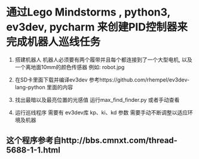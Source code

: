 ﻿# 通过Lego Mindstorms , python3, ev3dev, pycharm 来创建PID控制器来完成机器人巡线任务

1. 搭建机器人
机器人必须要有两个履带并且每个都连接到了一个大型电机,
以及一个离地面10mm的颜色传感器
例如: robot.jpg

2. 在SD卡里面下载并编译ev3dev
参考https://github.com/rhempel/ev3dev-lang-python 里面的内容

3. 找出最暗以及最亮位置的光感值
运行max_find_finder.py 或者手动查看

4. 运行巡线程序
需要有 ev3dev库
kp、ki、kd 参数 需要手动不断调整以适应环境及机器

## 这个程序参考自http://bbs.cmnxt.com/thread-5688-1-1.html